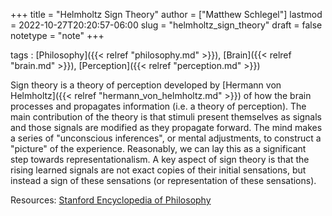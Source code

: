 +++
title = "Helmholtz Sign Theory"
author = ["Matthew Schlegel"]
lastmod = 2022-10-27T20:20:57-06:00
slug = "helmholtz_sign_theory"
draft = false
notetype = "note"
+++

tags
: [Philosophy]({{< relref "philosophy.md" >}}), [Brain]({{< relref "brain.md" >}}), [Perception]({{< relref "perception.md" >}})

Sign theory is a theory of perception developed by [Hermann von Helmholtz]({{< relref "hermann_von_helmholtz.md" >}}) of how the brain processes and propagates information (i.e. a theory of perception). The main contribution of the theory is that stimuli present themselves as signals and those signals are modified as they propagate forward. The mind makes a series of "unconscious inferences", or mental adjustments, to construct a "picture" of the experience. Reasonably, we can lay this as a significant step towards representationalism. A key aspect of sign theory is that the rising learned signals are not exact copies of their initial sensations, but instead a sign of these sensations (or representation of these sensations).

Resources: [Stanford Encyclopedia of Philosophy](https://plato.stanford.edu/entries/hermann-helmholtz/)
